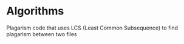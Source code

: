 # Algorithms
Plagarism code that uses LCS (Least Common Subsequence) to find plagarism between two files
